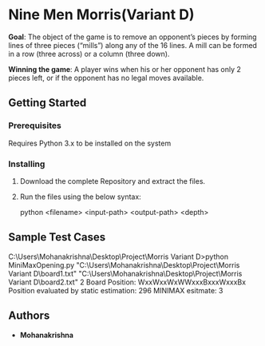 # Nine Men Morris(Variant D)

**Goal**: The object of the game is to remove an opponent’s pieces by forming lines of three pieces (“mills”) along any of the 16 lines. A mill can be formed in a row (three across) or a column (three down).

**Winning the game**: A player wins when his or her opponent has only 2 pieces left, or if the opponent has no legal moves available.

## Getting Started

### Prerequisites

Requires Python 3.x to be installed on the system


### Installing

1. Download the complete Repository and extract the files.

2. Run the files using the below syntax:

    python \<filename\> \<input-path\> \<output-path\> \<depth\>

## Sample Test Cases 

C:\Users\Mohanakrishna\Desktop\Project\Morris Variant D>python MiniMaxOpening.py "C:\Users\Mohanakrishna\Desktop\Project\Morris Variant D\board1.txt" "C:\Users\Mohanakrishna\Desktop\Project\Morris Variant D\board2.txt" 2
Board Position: WxxWxxWxWWxxxBxxxWxxxBx
Position evaluated by static estimation: 296
MINIMAX esitmate: 3


## Authors

* **Mohanakrishna**

